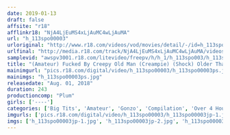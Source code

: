 ```yaml
---
date: 2019-01-13
draft: false
affsite: "r18"
afflinkr18: "NjA4LjEuMS4xLjAuMC4wLjAuMA"
url: "h_113spo00003"
urloriginal: "http://www.r18.com/videos/vod/movies/detail/-/id=h_113spo00003"
urlfinal: "http://media.r18.com/track/NjA4LjEuMS4xLjAuMC4wLjAuMA/videos/vod/movies/detail/-/id=h_113spo00003"
samplevid: "awspv3001.r18.com/litevideo/freepv/h/h_1/h_113spo003/h_113spo003_dmb_w.mp4"
title: "(Amateur) Fucked By Creepy Old Man (Creampie) (Shock) Older Than Her Parents But Still Going Strong (Humiliation) 4 Hours"
mainimgurl: "pics.r18.com/digital/video/h_113spo00003/h_113spo00003ps.jpg"
mainimgs: "h_113spo00003ps.jpg"
releasedate: "Aug. 01, 2018"
duration: 243
productioncomp: "Plum"
girls: ['----']
categories: ['Big Tits', 'Amateur', 'Gonzo', 'Compilation', 'Over 4 Hours']
imgurls: ['pics.r18.com/digital/video/h_113spo00003/h_113spo00003jp-1.jpg', 'pics.r18.com/digital/video/h_113spo00003/h_113spo00003jp-2.jpg', 'pics.r18.com/digital/video/h_113spo00003/h_113spo00003jp-3.jpg', 'pics.r18.com/digital/video/h_113spo00003/h_113spo00003jp-4.jpg', 'pics.r18.com/digital/video/h_113spo00003/h_113spo00003jp-5.jpg', 'pics.r18.com/digital/video/h_113spo00003/h_113spo00003jp-6.jpg', 'pics.r18.com/digital/video/h_113spo00003/h_113spo00003jp-7.jpg', 'pics.r18.com/digital/video/h_113spo00003/h_113spo00003jp-8.jpg', 'pics.r18.com/digital/video/h_113spo00003/h_113spo00003jp-9.jpg', 'pics.r18.com/digital/video/h_113spo00003/h_113spo00003jp-10.jpg', 'pics.r18.com/digital/video/h_113spo00003/h_113spo00003jp-11.jpg', 'pics.r18.com/digital/video/h_113spo00003/h_113spo00003jp-12.jpg', 'pics.r18.com/digital/video/h_113spo00003/h_113spo00003jp-13.jpg', 'pics.r18.com/digital/video/h_113spo00003/h_113spo00003jp-14.jpg', 'pics.r18.com/digital/video/h_113spo00003/h_113spo00003jp-15.jpg', 'pics.r18.com/digital/video/h_113spo00003/h_113spo00003jp-16.jpg', 'pics.r18.com/digital/video/h_113spo00003/h_113spo00003jp-17.jpg', 'pics.r18.com/digital/video/h_113spo00003/h_113spo00003jp-18.jpg', 'pics.r18.com/digital/video/h_113spo00003/h_113spo00003jp-19.jpg', 'pics.r18.com/digital/video/h_113spo00003/h_113spo00003jp-20.jpg']
imgs: ['h_113spo00003jp-1.jpg', 'h_113spo00003jp-2.jpg', 'h_113spo00003jp-3.jpg', 'h_113spo00003jp-4.jpg', 'h_113spo00003jp-5.jpg', 'h_113spo00003jp-6.jpg', 'h_113spo00003jp-7.jpg', 'h_113spo00003jp-8.jpg', 'h_113spo00003jp-9.jpg', 'h_113spo00003jp-10.jpg', 'h_113spo00003jp-11.jpg', 'h_113spo00003jp-12.jpg', 'h_113spo00003jp-13.jpg', 'h_113spo00003jp-14.jpg', 'h_113spo00003jp-15.jpg', 'h_113spo00003jp-16.jpg', 'h_113spo00003jp-17.jpg', 'h_113spo00003jp-18.jpg', 'h_113spo00003jp-19.jpg', 'h_113spo00003jp-20.jpg']
---
```

